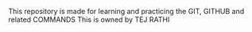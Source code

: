 This repository is made for learning and practicing the GIT, GITHUB and related COMMANDS
This is owned by TEJ RATHI
